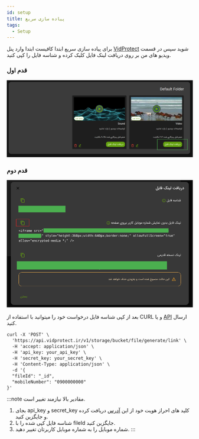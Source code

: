 ```yaml
---
id: setup
title: پیاده سازی سریع
tags:
  - Setup
---
```


برای پیاده سازی سریع ابتدا کافیست ابتدا وارد پنل
[VidProtect][]
شوید سپس در قسمت ویدیو های من بر روی دریافت لینک فایل کلیک کرده و شناسه فایل را کپی کنید.

### قدم اول

![Image](./img/03.jpg)

### قدم دوم

![Image](./img/02.jpg)

بعد از کپی شناسه فایل درخواست خود را میتوانید با استفاده از CURL و یا
[API][]
ارسال کنید.

```shell
curl -X 'POST' \
  'https://api.vidprotect.ir/v1/storage/bucket/file/generate/link' \
  -H 'accept: application/json' \
  -H 'api_key: your_api_key' \
  -H 'secret_key: your_secret_key' \
  -H 'Content-Type: application/json' \
  -d '{
  "fileId": "_id",
  "mobileNumber": "0900000000"
}'
```

:::note
مقادیر بالا نیازمند تغییر است.

1. بجای api_key و secret_key کلید های احراز هویت خود از
   این [آدرس][] دریافت کرده و جایگزین کنید.
2. شناسه فایل کپی شده را با fileId جایگزین کنید.
3. شماره موبایل را به شماره موبایل کاربرتان تغییر دهید.
   :::

[VidProtect]: https://vidprotect.ir/panel

[API]: ../developers/file/generate-link.md#نمونه-کد

[آدرس]: https://vidprotect.ir/panel/settings/security-settings